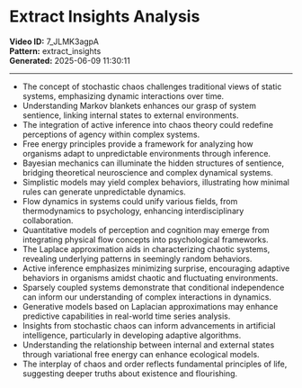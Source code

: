 # Extract Insights Analysis

**Video ID:** 7_JLMK3agpA  
**Pattern:** extract_insights  
**Generated:** 2025-06-09 11:30:11  

---

- The concept of stochastic chaos challenges traditional views of static systems, emphasizing dynamic interactions over time.  
- Understanding Markov blankets enhances our grasp of system sentience, linking internal states to external environments.  
- The integration of active inference into chaos theory could redefine perceptions of agency within complex systems.  
- Free energy principles provide a framework for analyzing how organisms adapt to unpredictable environments through inference.  
- Bayesian mechanics can illuminate the hidden structures of sentience, bridging theoretical neuroscience and complex dynamical systems.  
- Simplistic models may yield complex behaviors, illustrating how minimal rules can generate unpredictable dynamics.  
- Flow dynamics in systems could unify various fields, from thermodynamics to psychology, enhancing interdisciplinary collaboration.  
- Quantitative models of perception and cognition may emerge from integrating physical flow concepts into psychological frameworks.  
- The Laplace approximation aids in characterizing chaotic systems, revealing underlying patterns in seemingly random behaviors.  
- Active inference emphasizes minimizing surprise, encouraging adaptive behaviors in organisms amidst chaotic and fluctuating environments.  
- Sparsely coupled systems demonstrate that conditional independence can inform our understanding of complex interactions in dynamics.  
- Generative models based on Laplacian approximations may enhance predictive capabilities in real-world time series analysis.  
- Insights from stochastic chaos can inform advancements in artificial intelligence, particularly in developing adaptive algorithms.  
- Understanding the relationship between internal and external states through variational free energy can enhance ecological models.  
- The interplay of chaos and order reflects fundamental principles of life, suggesting deeper truths about existence and flourishing.